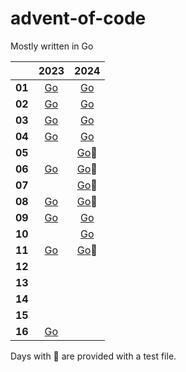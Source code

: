 # advent-of-code

Mostly written in Go

|        | 2023 | 2024 |
|------  |:----:|:----:|
| **01** | [Go](./go/2023/01/day01.go) | [Go](./go/2024/01/day01.go) |
| **02** | [Go](./go/2023/02/day02.go) | [Go](./go/2024/02/day02.go) |
| **03** | [Go](./go/2023/03/day03.go) | [Go](./go/2024/03/day03.go) |
| **04** | [Go](./go/2023/04/day04.go)| [Go](./go/2024/04/day04.go) |
| **05** | |[Go](./go/2024/05/day05.go)🧪 |
| **06** | [Go](./go/2023/06/day06.go)| [Go](./go/2024/06/day06.go)🧪 |
| **07** | | [Go](./go/2024/07/day07go)🧪 |
| **08** | [Go](./go/2023/08/day08.go)| [Go](./go/2024/08/day08go)🧪 |
| **09** | [Go](./go/2023/09/day09.go)| [Go](./go/2024/09/day09go)|
| **10** | | [Go](./go/2024/10/day10go)|
| **11** | [Go](./go/2023/11/day11.go)| [Go](./go/2024/11/day11.go)🧪|
| **12** | | |
| **13** | | |
| **14** | | |
| **15** | | |
| **16** | [Go](./go/2023/16/day16.go) | |

Days with 🧪 are provided with a test file.
